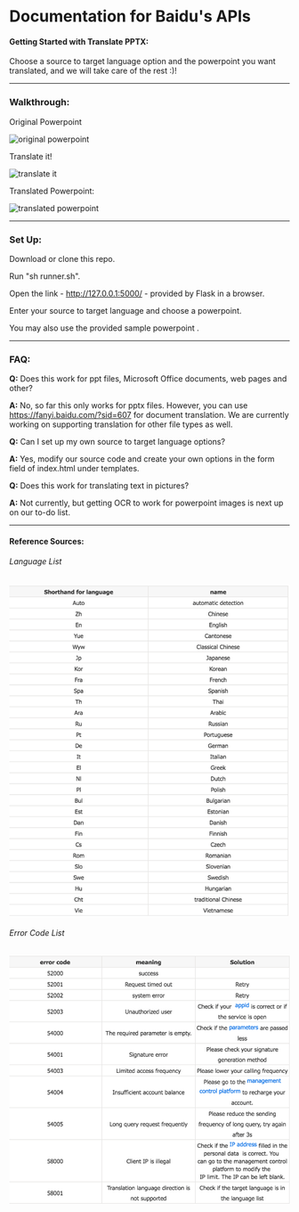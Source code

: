 # Documentation for Baidu's APIs #

#### Getting Started with Translate PPTX: #### 

Choose a source to target language option and the powerpoint you want translated, and we will take care of the rest :)!
****************************************************************************************************
### Walkthrough: ###
Original Powerpoint

![original powerpoint](https://media.giphy.com/media/fCTqxdJtFd1lKrAw3L/giphy.gif)

Translate it!

![translate it](https://media.giphy.com/media/3XDUQmwUppd4NNZ1gb/giphy.gif)

Translated Powerpoint:

![translated powerpoint](https://media.giphy.com/media/1jl4ssrpu8JtgH3QX2/giphy.gif)

****************************************************************************************************
### Set Up: ###
Download or clone this repo.

Run "sh runner.sh". 

Open the link -  http://127.0.0.1:5000/ - provided by Flask in a browser.

Enter your source to target language and choose a powerpoint. 

You may also use the provided sample powerpoint .
****************************************************************************************************
### FAQ: ###
**Q:** Does this work for ppt files, Microsoft Office documents, web pages and other?

**A:** No, so far this only works for pptx files. However, you can use https://fanyi.baidu.com/?sid=607 for document translation. We are currently working on supporting translation for other file types as well. 

**Q:** Can I set up my own source to target language options?

**A:** Yes, modify our source code and create your own options in the form field of index.html under templates. 

**Q:** Does this work for translating text in pictures?

**A:** Not currently, but getting OCR to work for powerpoint images is next up on our to-do list.
****************************************************************************************************
#### Reference Sources: ####
###### Language List ######
![](images/language_list.png "Language List")


###### Error Code List ######
![](images/error_codes.png "Error Codes")



